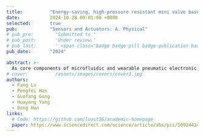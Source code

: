```yaml
---
title:          "Energy-saving, high-pressure resistant mini valve based on a bistable electromagnetic actuator"
date:           2024-10-28 00:01:00 +0800
selected:       true
pub:            "Sensors and Actuators: A. Physical"
# pub_pre:        "Submitted to "
# pub_post:       'Under review.'
# pub_last:       ' <span class="badge badge-pill badge-publication badge-success">Spotlight</span>'
pub_date:       "2024"

abstract: >-
  As core components of microfluidic and wearable pneumatic electronic systems, mini valves are attracting a growing intellectual interest. However, most existing mini valve exhibit either excessive energy consumption or limited flow rate and holding pressure. To address these issues, this study proposes an energy-saving mini valve with large flow rate and high holding pressure. The implementation of electromagnetic bistable structure allows the valve to remain open or closed without energy consumption. In contrast to the small and intricate flow channels seen in conventional mini valves, the straight-through flow channel design with reduced flow resistance improves its flow rate properties. And the pressure resistance characteristics are enhanced by the use of permanent magnetic attraction for sealing. Furthermore, the valve is driven by a single coil to switch between two steady states, resulting in a more compact structure. We have developed valve prototypes with diameters of 10 mm and 6 mm. Performance evaluation tests have shown that it sustains a holding pressure as high as 100 kPa and a flow rate of 1.5 L/min (@ 3 kPa), while only expending an energy of 0.37 J during switch transitions. Given these attributes, this valve demonstrates significant potential for integration within wearable pneumatic electronic systems.
# cover:          /assets/images/covers/cover3.jpg
authors:
  - Fang Lu
  - Pengfei Han
  - Guofang Gong
  - Huayong Yang
  - Dong Han
links:
  # Code: https://github.com/luost26/academic-homepage
  paper: https://www.sciencedirect.com/science/article/abs/pii/S0924424724009968
---
```

